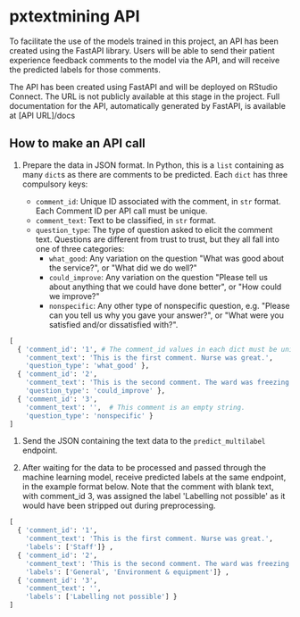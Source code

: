 # pxtextmining API

To facilitate the use of the models trained in this project, an API has been created using the FastAPI library. Users will be able to send their patient experience feedback comments to the model via the API, and will receive the predicted labels for those comments.

The API has been created using FastAPI and will be deployed on RStudio Connect. The URL is not publicly available at this stage in the project. Full documentation for the API, automatically generated by FastAPI, is available at [API URL]/docs

## How to make an API call

1. Prepare the data in JSON format. In Python, this is a `list` containing as many `dict`s as there are comments to be predicted. Each `dict` has three compulsory keys:

   - `comment_id`: Unique ID associated with the comment, in `str` format. Each Comment ID per API call must be unique.
   - `comment_text`: Text to be classified, in `str` format.
   - `question_type`: The type of question asked to elicit the comment text. Questions are different from trust to trust, but they all fall into one of three categories:
     - `what_good`: Any variation on the question "What was good about the service?", or "What did we do well?"
     - `could_improve`: Any variation on the question "Please tell us about anything that we could have done better", or "How could we improve?"
     - `nonspecific`: Any other type of nonspecific question, e.g. "Please can you tell us why you gave your answer?", or "What were you satisfied and/or dissatisfied with?".

```python
[
  { 'comment_id': '1', # The comment_id values in each dict must be unique.
    'comment_text': 'This is the first comment. Nurse was great.',
    'question_type': 'what_good' },
  { 'comment_id': '2',
    'comment_text': 'This is the second comment. The ward was freezing.',
    'question_type': 'could_improve' },
  { 'comment_id': '3',
    'comment_text': '',  # This comment is an empty string.
    'question_type': 'nonspecific' }
]
```

1. Send the JSON containing the text data to the `predict_multilabel` endpoint.

2. After waiting for the data to be processed and passed through the machine learning model, receive predicted labels at the same endpoint, in the example format below. Note that the comment with blank text, with comment_id 3, was assigned the label 'Labelling not possible' as it would have been stripped out during preprocessing.

```python
[
  { 'comment_id': '1',
    'comment_text': 'This is the first comment. Nurse was great.',
    'labels': ['Staff']} ,
  { 'comment_id': '2',
    'comment_text': 'This is the second comment. The ward was freezing.',
    'labels': ['General', 'Environment & equipment']} ,
  { 'comment_id': '3',
    'comment_text': '',
    'labels': ['Labelling not possible'] }
]
```
